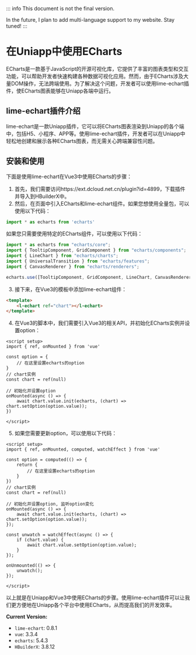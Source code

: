 ::: info
This document is not the final version. 

In the future, I plan to add multi-language support to my website. Stay tuned!
:::

# 在Uniapp中使用ECharts
ECharts是一款基于JavaScript的开源可视化库，它提供了丰富的图表类型和交互功能，可以帮助开发者快速构建各种数据可视化应用。然而，由于ECharts涉及大量DOM操作，无法跨端使用。为了解决这个问题，开发者可以使用lime-echart插件，使ECharts图表能够在Uniapp各端中运行。
## lime-echart插件介绍
lime-echart是一款Uniapp插件，它可以将ECharts图表渲染到Uniapp的各个端中，包括H5、小程序、APP等。使用lime-echart插件，开发者可以在Uniapp中轻松地创建和展示各种ECharts图表，而无需关心跨端兼容性问题。
## 安装和使用
下面是使用lime-echart在Vue3中使用ECharts的步骤：
1. 首先，我们需要访问https://ext.dcloud.net.cn/plugin?id=4899，下载插件并导入到HBuilderX中。
2. 然后，在页面中引入ECharts和lime-echart组件。如果您想使用全量包，可以使用以下代码：
```javascript
import * as echarts from 'echarts'
```
如果您只需要使用特定的ECharts组件，可以使用以下代码：
```javascript
import * as echarts from "echarts/core";
import { TooltipComponent, GridComponent } from "echarts/components";
import { LineChart } from "echarts/charts";
import { UniversalTransition } from "echarts/features";
import { CanvasRenderer } from "echarts/renderers";

echarts.use([TooltipComponent, GridComponent, LineChart, CanvasRenderer, UniversalTransition]);
```
3. 接下来，在Vue3的模板中添加lime-echart组件：
```html
<template>
    <l-echart ref="chart"></l-echart>
</template>
```
4. 在Vue3的脚本中，我们需要引入Vue3的相关API，并初始化ECharts实例并设置option：
```vue
<script setup>
import { ref, onMounted } from 'vue'

const option = {
    // 在这里设置echarts的option
}
// chart实例
const chart = ref(null)

// 初始化并设置option
onMounted(async () => {
    await chart.value.init(echarts, (chart) => chart.setOption(option.value));
})

</script>
```
5. 如果您需要更新option，可以使用以下代码：
```vue
<script setup>
import { ref, onMounted, computed, watchEffect } from 'vue'

const option = computed(() => {
    return {
        // 在这里设置echarts的option
    }
})
// chart实例
const chart = ref(null)

// 初始化并设置option, 监听option变化
onMounted(async () => {
    await chart.value.init(echarts, (chart) => chart.setOption(option.value));
});

const unwatch = watchEffect(async () => {
    if (chart.value) {
        await chart.value.setOption(option.value);
    }
});

onUnmounted(() => {
    unwatch();
});

</script>
```

以上就是在Uniapp和Vue3中使用ECharts的步骤。使用lime-echart插件可以让我们更方便地在Uniapp各个平台中使用ECharts，从而提高我们的开发效率。

**Current Version:**  
- `lime-echart`: 0.8.1
- `vue`: 3.3.4
- `echarts`: 5.4.3
- `HBuilderX`: 3.8.12